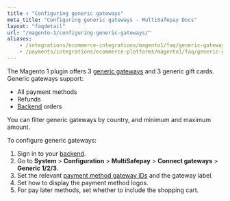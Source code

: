 ```yaml
---
title : "Configuring generic gateways"
meta_title: "Configuring generic gateways - MultiSafepay Docs"
layout: "faqdetail"
url: "/magento-1/configuring-generic-gateways/"
aliases:
    - /integrations/ecommerce-integrations/magento1/faq/generic-gateways/
    - /payments/integrations/ecommerce-platforms/magento1/faq/generic-gateways/
---
```


The Magento 1 plugin offers 3 [generic gateways](/developer/generic-gateways/) and 3 generic gift cards. Generic gateways support:

- All payment methods
- Refunds 
- [Backend](/glossaries/multisafepay-glossary/#backend) orders

You can filter generic gateways by country, and minimum and maximum amount.

To configure generic gateways:

1. Sign in to your [backend](/glossaries/multisafepay-glossary/#backend). 
2. Go to **System** > **Configuration** > **MultiSafepay** > **Connect gateways** > **Generic 1/2/3**.
3. Set the relevant [payment method gateway IDs](https://docs-api.multisafepay.com/reference/gateway-ids) and the gateway label.
4. Set how to display the payment method logos. 
5. For pay later methods, set whether to include the shopping cart.

